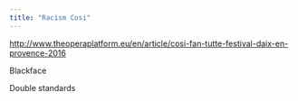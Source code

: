 ```yaml
---
title: "Racism Cosi"
---
```


http://www.theoperaplatform.eu/en/article/cosi-fan-tutte-festival-daix-en-provence-2016

Blackface

Double standards
